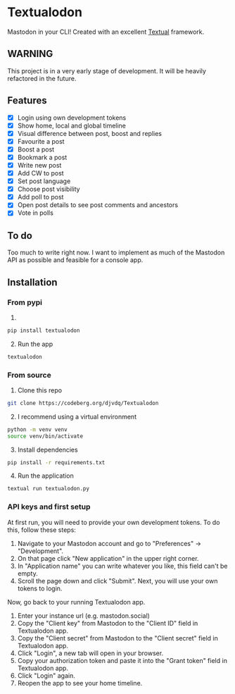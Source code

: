 # Textualodon
Mastodon in your CLI! Created with an excellent [Textual](https://github.com/textualize/textual) framework.

## WARNING
This project is in a very early stage of development. It will be heavily refactored in the future.

## Features
- [x] Login using own development tokens
- [x] Show home, local and global timeline
- [x] Visual difference between post, boost and replies
- [x] Favourite a post
- [x] Boost a post
- [x] Bookmark a post
- [x] Write new post
- [x] Add CW to post
- [x] Set post language
- [x] Choose post visibility
- [x] Add poll to post
- [x] Open post details to see post comments and ancestors
- [x] Vote in polls

## To do
Too much to write right now. I want to implement as much of the Mastodon API as possible and feasible for a console app.

## Installation
### From pypi
1.
```python
pip install textualodon
```
2. Run the app
```bash
textualodon
```
### From source
1. Clone this repo
```bash
git clone https://codeberg.org/djvdq/Textualodon
```
2. I recommend using a virtual environment
```bash
python -m venv venv
source venv/bin/activate
```
3. Install dependencies
```bash
pip install -r requirements.txt
```
4. Run the application
```bash
textual run textualodon.py
```
### API keys and first setup
At first run, you will need to provide your own development tokens. To do this, follow these steps:
1. Navigate to your Mastodon account and go to "Preferences" → "Development".
2. On that page click "New application" in the upper right corner.
3. In "Application name" you can write whatever you like, this field can't be empty.
4. Scroll the page down and click "Submit". Next, you will use your own tokens to login.

Now, go back to your running Textualodon app.
1. Enter your instance url (e.g. mastodon.social)
2. Copy the "Client key" from Mastodon to the "Client ID" field in Textualodon app.
3. Copy the "Client secret" from Mastodon to the "Client secret" field in Textualodon app.
4. Click "Login", a new tab will open in your browser.
5. Copy your authorization token and paste it into the "Grant token" field in Textualodon app.
6. Click "Login" again.
7. Reopen the app to see your home timeline.
